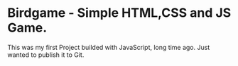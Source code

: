 # Birdgame - Simple HTML,CSS and JS Game.

This was my first Project builded with JavaScript, long time ago.
Just wanted to publish it to Git.
